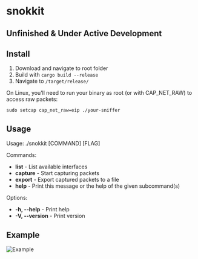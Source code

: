 # snokkit
## Unfinished & Under Active Development

## Install

1. Download and navigate to root folder
2. Build with ```cargo build --release```
3. Navigate to ```/target/release/```

On Linux, you’ll need to run your binary as root (or with CAP_NET_RAW) to access raw packets:

```sudo setcap cap_net_raw=eip ./your-sniffer```

## Usage

Usage: ./snokkit [COMMAND] [FLAG]

Commands:
<ul>
    <li><b>list</b> - List available interfaces</li>
    <li><b>capture</b> - Start capturing packets</li>
    <li><b>export</b> - Export captured packets to a file</li>
    <li><b>help</b> - Print this message or the help of the given subcommand(s)</li>
</ul>

Options:
<ul>
    <li><b>-h, --help</b> - Print help</li>
    <li><b>-V, --version</b> - Print version</li>
</ul>


## Example

![Example](img/example.png)
